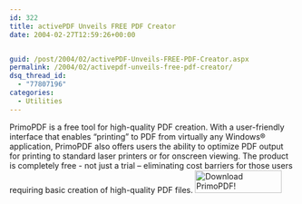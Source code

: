```yaml
---
id: 322
title: activePDF Unveils FREE PDF Creator
date: 2004-02-27T12:59:26+00:00


guid: /post/2004/02/activePDF-Unveils-FREE-PDF-Creator.aspx
permalink: /2004/02/activepdf-unveils-free-pdf-creator/
dsq_thread_id:
  - "77807196"
categories:
  - Utilities
---
```

<body xmlns="http://www.w3.org/1999/xhtml">
    <div class="Section1">
        <p class="MsoNormal">
            PrimoPDF is a free tool for high-quality PDF creation. With a user-friendly interface
            that enables “printing” to PDF from virtually any Windows® application, PrimoPDF also
            offers users the ability to optimize PDF output for printing to standard laser printers
            or for onscreen viewing. The product is completely free - not just a trial – eliminating
            cost barriers for those users requiring basic creation of high-quality PDF files.
            <a href="http://www.primopdf.com">
<img src="http://www.activepdf.com/newsletters/PrimoPDFDownloadIcon.gif"
alt="Download PrimoPDF!" width="153" height="40" border="0"></a>  
        </p>
    </div>
</body>